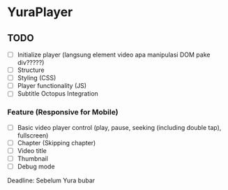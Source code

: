 # YuraPlayer

## TODO
- [ ] Initialize player (langsung element video apa manipulasi DOM pake div?????)
- [ ] Structure
- [ ] Styling (CSS)
- [ ] Player functionality (JS)
- [ ] Subtitle Octopus Integration

### Feature (Responsive for Mobile)
- [ ] Basic video player control (play, pause, seeking (including double tap), fullscreen)
- [ ] Chapter (Skipping chapter)
- [ ] Video title
- [ ] Thumbnail
- [ ] Debug mode

Deadline: Sebelum Yura bubar


